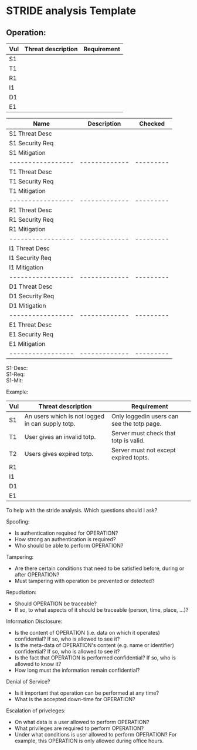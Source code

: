 # STRIDE analysis Template

## Operation: <operation-name>

| Vul | Threat description | Requirement |
|-----|--------------------|-------------|
| S1  |                    |             |
| T1  |                    |             |
| R1  |                    |             |
| I1  |                    |             |
| D1  |                    |             |
| E1  |                    |             |


| Name            | Description | Checked |
|-----------------|-------------|---------|
| S1 Threat Desc  |             |         |
| S1 Security Req |             |         |
| S1 Mitigation   |             |         |
|-----------------|-------------|---------|
| T1 Threat Desc  |             |         |
| T1 Security Req |             |         |
| T1 Mitigation   |             |         |
|-----------------|-------------|---------|
| R1 Threat Desc  |             |         |
| R1 Security Req |             |         |
| R1 Mitigation   |             |         |
|-----------------|-------------|---------|
| I1 Threat Desc  |             |         |
| I1 Security Req |             |         |
| I1 Mitigation   |             |         |
|-----------------|-------------|---------|
| D1 Threat Desc  |             |         |
| D1 Security Req |             |         |
| D1 Mitigation   |             |         |
|-----------------|-------------|---------|
| E1 Threat Desc  |             |         |
| E1 Security Req |             |         |
| E1 Mitigation   |             |         |
|-----------------|-------------|---------|

S1-Desc:  
S1-Req:  
S1-Mit:


Example:

| Vul | Threat description                               | Requirement                                |
|-----|--------------------------------------------------|--------------------------------------------|
| S1  | An users which is not logged in can supply totp. | Only loggedin users can see the totp page. |
| T1  | User gives an invalid totp.                      | Server must check that totp is valid.      |
| T2  | Users gives expired totp.                        | Server must not except expired topts.      |
| R1  |                                                  |                                            |
| I1  |                                                  |                                            |
| D1  |                                                  |                                            |
| E1  |                                                  |                                            |

To help with the stride analysis. Which questions should I ask?

Spoofing:  

* Is authentication required for OPERATION?
* How strong an authentication is required?
* Who should be able to perform OPERATION?

Tampering:

* Are there certain conditions that need to be satisfied before, during or after OPERATION?
* Must tampering with operation be prevented or detected?

Repudiation:

* Should OPERATION be traceable?
* If so, to what aspects of it should be traceable (person, time, place, ...)?

Information Disclosure:

* Is the content of OPERATION (i.e. data on which it operates) confidential? If so, who is allowed to see it?
* Is the meta-data of OPERATION's content (e.g. name or identifier) confidential? If so, who is allowed to see it?
* Is the fact that OPERATION is performed confidential? If so, who is allowed to know it?
* How long must the information remain confidential?

Denial of Service?

* Is it important that operation can be performed at any time?
* What is the accepted down-time for OPERATION?

Escalation of priveleges:

* On what data is a user allowed to perform OPERATION?
* What privileges are required to perform OPERATION?
* Under what conditions is user allowed to perform OPERATION? For example, this OPERATION is only allowed during office hours.
